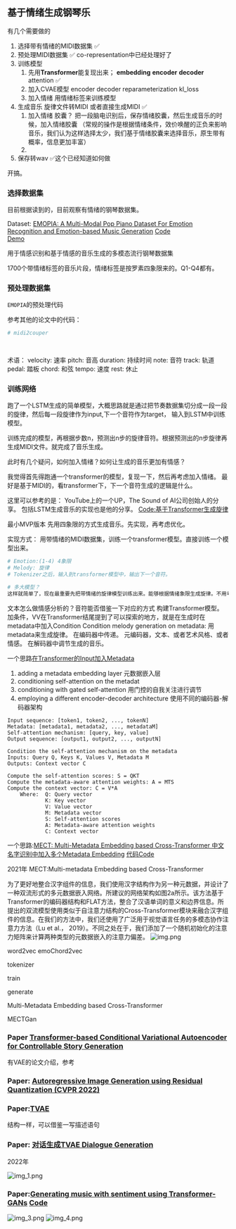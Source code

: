 ## 基于情绪生成钢琴乐


有几个需要做的
1. 选择带有情绪的MIDI数据集   ✅
2. 预处理MIDI数据集    ✅  co-representation中已经处理好了
3. 训练模型      
   1. 先用**Transformer**能复现出来；  **embedding**  **encoder**  **decoder**  attention   ✅
   2. 加入CVAE模型   encoder decoder reparameterization  kl_loss  
   3. 加入情绪  用情绪标签来训练模型
4. 生成音乐   旋律文件转MIDI  或者直接生成MIDI ✅
   1. 加入情绪  胶囊？  把一段脑电识别后，保存情绪胶囊，然后生成音乐的时候，加入情绪胶囊 （常规的操作是根据情绪条件，效价唤醒的正负来影响音乐，我们认为这样选择太少，我们基于情绪胶囊来选择音乐，原生带有概率，信息更加丰富）
   2. 
5. 保存转wav  ✅这个已经知道如何做


开搞。


### 选择数据集  

目前根据读到的，目前观察有情绪的钢琴数据集。

Dataset: [EMOPIA: A Multi-Modal Pop Piano Dataset For Emotion Recognition and Emotion-based Music Generation](https://arxiv.org/abs/2108.01374) 
[Code](https://github.com/annahung31/EMOPIA?tab=readme-ov-file)  
[Demo](https://annahung31.github.io/EMOPIA/)

用于情感识别和基于情感的音乐生成的多模态流行钢琴数据集

1700个带情绪标签的音乐片段，情绪标签是按罗素四象限来的。Q1-Q4都有。

### 预处理数据集

`EMOPIA`的预处理代码

参考其他的论文中的代码：


```python
# midi2couper

 

```
术语：
velocity: 速率
pitch: 音高
duration: 持续时间
note: 音符
track: 轨道
pedal: 踏板
chord: 和弦
tempo: 速度
rest: 休止


### 训练网络

跑了一个LSTM生成的简单模型，大概思路就是通过把节奏数据集切分成一段一段的旋律，然后每一段旋律作为input,下一个音符作为target，
输入到LSTM中训练模型。

训练完成的模型，再根据步数n，预测出n步的旋律音符。根据预测出的n步旋律再生成MIDI文件。就完成了音乐生成。

此时有几个疑问，如何加入情绪？如何让生成的音乐更加有情感？

我觉得首先得跑通一个transformer的模型，复现一下，然后再考虑加入情绪。
最好是基于MIDI的，看transformer下，下一个音符生成的逻辑是什么。


这里可以参考的是：
YouTube上的一个UP，The Sound of AI公司创始人的分享。
包括LSTM生成音乐的实现也是他的分享。
[Code:基于Transformer生成旋律](https://github.com/musikalkemist/generativemusicaicourse)


最小MVP版本
先用四象限的方式生成音乐。先实现，再考虑优化。

实现方式：
用带情绪的MIDI数据集，训练一个transformer模型。直接训练一个模型出来。
```python
# Emotion:(1-4) 4象限
# Melody: 旋律  
# Tokenizer之后，输入到transformer模型中，输出下一个音符。

# 多大模型？
这样就简单了，现在最重要先把带情绪的旋律模型训练出来。能够根据情绪象限生成旋律。不用考虑情绪胶囊先。
```

文本怎么做情感分析的？音符能否借鉴一下对应的方式 构建Transformer模型。
加条件，VV在Transformer结尾提到了可以探索的地方，就是在生成时在metadata中加入Condition
Condition melody generation on metadata: 用metadata来生成旋律。
在编码器中传递。
元编码器，文本、或者艺术风格、或者情感。
在解码器中调节生成的音乐。

一个思路[在Transformer的Input加入Metadata](https://www.tdcommons.org/cgi/viewcontent.cgi?article=7612&context=dpubs_series)

1. adding a metadata embedding layer  元数据嵌入层
2. conditioning self-attention on the metadat
3. conditioning with gated self-attention 用门控的自我关注进行调节
4. employing a different encoder-decoder architecture 使用不同的编码器-解码器架构

```
Input sequence: [token1, token2, ..., tokenN]
Metadata: [metadata1, metadata2, ..., metadataM]
Self-attention mechanism: [query, key, value]
Output sequence: [output1, output2, ..., outputN]

Condition the self-attention mechanism on the metadata
Inputs: Query Q, Keys K, Values V, Metadata M
Outputs: Context vector C

Compute the self-attention scores: S = QKT
Compute the metadata-aware attention weights: A = MTS
Compute the context vector: C = V*A
    Where:  Q: Query vector
            K: Key vector
            V: Value vector
            M: Metadata vector
            S: Self-attention scores
            A: Metadata-aware attention weights
            C: Context vector
```

一个思路:[MECT: Multi-Metadata Embedding based Cross-Transformer 中文名字识别中加入多个Metadata Embedding](https://aclanthology.org/2021.acl-long.121.pdf)  [代码Code](https://github.com/CoderMusou/MECT4CNER)

2021年  MECT:Multi-metadata Embedding based Cross-Transformer 

为了更好地整合汉字组件的信息，我们使用汉字结构作为另一种元数据，并设计了一种双流形式的多元数据嵌入网络。所建议的网络架构如图2a所示。该方法基于Transformer的编码器结构和FLAT方法，整合了汉语单词的意义和边界信息。所提出的双流模型使用类似于自注意力结构的Cross-Transformer模块来融合汉字组件的信息。在我们的方法中，我们还使用了广泛用于视觉语言任务的多模态协作注意力方法（Lu et al.， 2019）。不同之处在于，我们添加了一个随机初始化的注意力矩阵来计算两种类型的元数据嵌入的注意力偏差。
![img.png](img.png)

word2vec 
emoChord2vec



tokenizer

train

generate



Multi-Metadata Embedding based Cross-Transformer

MECTGan



### Paper [Transformer-based Conditional Variational Autoencoder for Controllable Story Generation](https://arxiv.org/abs/2101.00828)

有VAE的论文介绍，参考


### Paper: [Autoregressive Image Generation using Residual Quantization (CVPR 2022)](https://github.com/kakaobrain/rq-vae-transformer)



### Paper:[TVAE](https://www.ijcai.org/proceedings/2019/0727.pdf)

结构一样，可以借鉴一写描述语句


### Paper: [对话生成TVAE Dialogue Generation](https://arxiv.org/abs/2210.12326)

2022年

![img_1.png](img_1.png)



### Paper:[Generating music with sentiment using Transformer-GANs](https://ar5iv.labs.arxiv.org/html/2212.11134?_immersive_translate_auto_translate=1)  [Code](https://github.com/amazon-science/transformer-gan/blob/main/model/transformer_gan.py)

![img_3.png](img_3.png)
![img_4.png](img_4.png)


